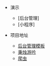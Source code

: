 * 演示
  * [后台管理]
  * [小程序]

* 项目地址
  * [后台管理模板](https://github.com/hesetiema/fullstack_demo)
  * [秉烛游吟](https://github.com/hesetiema/my_frontend_blog)
  * [爬虫](https://github.com/hesetiema/crawler_demo)